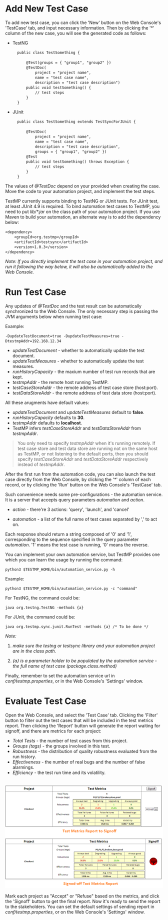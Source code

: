 # Add New Test Case #

To add new test case, you can click the 'New' button on the Web Console's 'TestCase' tab, and input necessary information. Then by clicking the '*' column of the new case, you will see the generated code as follows:

* TestNG

		public class TestSomething {

			@Test(groups = { "group1", "group2" })
			@TestDoc(
				project = "project name", 
				name = "test case name", 
				description = "test case description")
			public void testSomething() {
				// test steps
			}
		}

* JUnit

		public class TestSomething extends TestSyncForJUnit {

			@TestDoc(
				project = "project name", 
				name = "test case name", 
				description = "test case description", 
				groups = { "group1", "group2" })
			@Test
			public void testSomething() throws Exception {
				// test steps
			}
		}

The values of *@TestDoc* depend on your provided when creating the case. Move the code to your automation project, and implement the test steps.

TestMP currently supports binding to TestNG or JUnit tests. For JUnit test, at least JUnit 4.9 is required. To bind automation test cases to TestMP, you need to put *lib/\*.jar* on the class path of your automation project. If you use Maven to build your automation, an alternate way is to add the dependency below:

	<dependency>
		<groupId>org.testmp</groupId>
		<artifactId>testsync</artifactId>
		<version>1.0.3</version>
	</dependency>

*Note: If you directly implement the test case in your automation project, and run it following the way below, it will also be automatically added to the Web Console.*

# Run Test Case #

Any updates of *@TestDoc* and the test result can be automatically synchronized to the Web Console. The only necessary step is passing the JVM arguments below when running test case:

Example:

	-DupdateTestDocument=true -DupdateTestMeasures=true -DtestmpAddr=192.168.12.34

* *updateTestDocument* - whether to automatically update the test document.
* *updateTestMeasures* - whether to automatically update the test measures.
* *runHistoryCapacity* - the maxium number of test run records that are kept.
* *testmpAddr* - the remote host running TestMP.
* *testCaseStoreAddr* - the remote address of test case store (host:port).
* *testDataStoreAddr* - the remote address of test data store (host:port).

All these arugments have default values:

* *updateTestDocument* and *updateTestMeasures* default to **false**.
* *runHistoryCapacity* defaults to **30**.
* *testmpAddr* defaults to **localhost**.
* TestMP infers *testCaseStoreAddr* and *testDataStoreAddr* from *testmpAddr*.

>You only need to specify *testmpAddr* when it's running remotely. If test case store and test data store are running not on the same host as TestMP, or not listening to the default ports, then you should specify *testCaseStoreAddr* and *testDataStoreAddr* respectively instead of *testmpAddr*.

After the first run from the automation code, you can also launch the test case directly from the Web Console, by clicking the '*' column of each record, or by clicking the 'Run' button on the Web Console's 'TestCase' tab.

Such convenience needs some pre-configurations - the automation service. It is a server that accepts query parameters *automation* and *action*.

* *action* - there're 3 actions: 'query', 'launch', and 'cancel'

* *automation* - a list of the full name of test cases separated by ',' to act on.

Each response should return a string composed of '0' and '1', corresponding to the sequence specified in the query parameter *automation*. '1' means the test case is running, '0' means the reverse.

You can implement your own automation service, but TestMP provides one which you can learn the usage by running the command:

	python3 $TESTMP_HOME/bin/automation_service.py -h

Example:

	python3 $TESTMP_HOME/bin/automation_service.py -c "command"

For TestNG, the command could be:

	java org.testng.TestNG -methods {a}

For JUnit, the command could be:

	java org.testmp.sync.junit.RunTest -methods {a} /* To be done */

*Note:*

1. *make sure the testng or testsync library and your automation project are in the class path.*

2. *{a} is a parameter holder to be populated by the automation service - the full name of test case (package.class.method)*

Finally, remember to set the automation service url in *conf/testmp.properties*, or in the Web Console's 'Settings' window.

# Evaluate Test Case #
Open the Web Console, and select the 'Test Case' tab. Clicking the 'Filter' button to filter out the test cases that will be included in the test metrics report. Then clicking the 'Report' button will generate the report waiting for signoff, and there are metrics for each project:

* *Total Tests* - the number of test cases from this project.
* *Groups (tags)* - the groups involved in this test.
* *Robustness* - the distribution of quality robustness evaluated from the run history.
* *Effectiveness* - the number of real bugs and the number of false alarmings.
* *Efficiency* - the test run time and its volatility. <br><br>

![Wiki-MetricsReport.png](./img/Doc-MetricsReport.png)

Mark each project as "Accept" or "Refuse" based on the metrics, and click the 'Signoff' button to get the final report. Now it's ready to send the report to the stakeholders. You can set the default settings of sending report in *conf/testmp.properties*, or on the Web Console's 'Settings' window.
